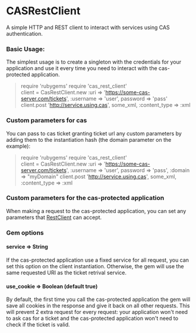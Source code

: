 CASRestClient
===========

A simple HTTP and REST client to interact with services using CAS authentication.


### Basic Usage:

The simplest usage is to create a singleton with the credentials for your application and use it every time you need to interact with the cas-protected application.

>require 'rubygems'
require 'cas_rest_client'  
client = CasRestClient.new :uri => 'https://some-cas-server.com/tickets', :username => 'user', password => 'pass'
client.post 'http://service.using.cas', some_xml, :content_type => :xml  

### Custom parameters for cas
You can pass to cas ticket granting ticket url any custom parameters by adding them to the instantiation hash (the domain parameter on the example):

>require 'rubygems'
require 'cas_rest_client'  
client = CasRestClient.new :uri => 'https://some-cas-server.com/tickets', :username => 'user', password => 'pass', :domain => "myDomain"
client.post 'http://service.using.cas', some_xml, :content_type => :xml 

### Custom parameters for the cas-protected application

When making a request to the cas-protected application, you can set any parameters that [RestClient](http://github.com/adamwiggins/rest-client) can accept.

### Gem options
#### service => String
If the cas-protected application use a fixed service for all request, you can set this option on the client instantiation. Otherwise, the gem will use the same requested URI as the ticket retrival service.
#### use_cookie => Boolean (default true)
By default, the first time you call the cas-protected application the gem will save all cookies in the response and give it back on all other requests. This will prevent 2 extra request for every request: your application won't need to ask cas for a ticket and the cas-protected application won't need to check if the ticket is valid.
